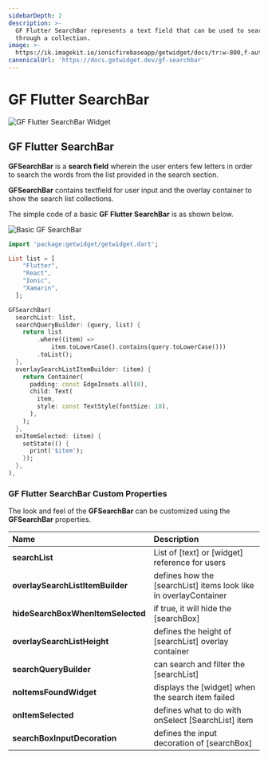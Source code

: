 ```yaml
---
sidebarDepth: 2
description: >-
  GF Flutter SearchBar represents a text field that can be used to search
  through a collection.
image: >-
  https://ik.imagekit.io/ionicfirebaseapp/getwidget/docs/tr:w-800,f-auto/Search_bar_AtEXg64AKq.png
canonicalUrl: 'https://docs.getwidget.dev/gf-searchbar'
---
```


# GF Flutter SearchBar

![GF Flutter SearchBar Widget](https://ik.imagekit.io/ionicfirebaseapp/getwidget/docs/tr:w-800,f-auto/Search_bar_AtEXg64AKq.png)

## GF Flutter SearchBar

**GFSearchBar** is a **search field** wherein the user enters few letters in order to search the words from the list provided in the search section.

**GFSearchBar** contains textfield for user input and the overlay container to show the search list collections.

The simple code of a basic **GF Flutter SearchBar** is as shown below.

![Basic GF SearchBar](https://ik.imagekit.io/ionicfirebaseapp/getwidget/docs/tr:w-800,f-auto/Search_1_3x_n0E_2KJ_v.png)

```dart
import 'package:getwidget/getwidget.dart';

List list = [
    "Flutter",
    "React",
    "Ionic",
    "Xamarin",
  ];

GFSearchBar(
  searchList: list,
  searchQueryBuilder: (query, list) {
    return list
        .where((item) =>
            item.toLowerCase().contains(query.toLowerCase()))
        .toList();
  },
  overlaySearchListItemBuilder: (item) {
    return Container(
      padding: const EdgeInsets.all(8),
      child: Text(
        item,
        style: const TextStyle(fontSize: 18),
      ),
    );
  },
  onItemSelected: (item) {
    setState(() {
      print('$item');
    });
  },
),
```

### **GF Flutter SearchBar** Custom Properties

The look and feel of the **GFSearchBar** can be customized using the **GFSearchBar** properties.

| Name | Description |
| :--- | :--- |
| **searchList** | List of \[text\] or \[widget\] reference for users |
| **overlaySearchListItemBuilder** | defines how the \[searchList\] items look like in overlayContainer |
| **hideSearchBoxWhenItemSelected** | if true, it will hide the \[searchBox\] |
| **overlaySearchListHeight** | defines the height of \[searchList\] overlay container |
| **searchQueryBuilder** | can search and filter the \[searchList\] |
| **noItemsFoundWidget** | displays the \[widget\] when the search item failed |
| **onItemSelected** | defines what to do with onSelect \[SearchList\] item |
| **searchBoxInputDecoration** | defines the input decoration of \[searchBox\] |


